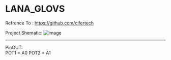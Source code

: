 # LANA_GLOVS
Refrence To : https://github.com/cifertech




Project Shematic: 
![image](https://user-images.githubusercontent.com/72344723/219376735-0fac9375-37c0-443b-8b8a-1a65670df4c0.png)





--------------------------------------------------------------------------------------------------------------------------------------------------------------------
PinOUT:                                                                                                                                                                                                     
POT1 = A0
POT2 = A1
